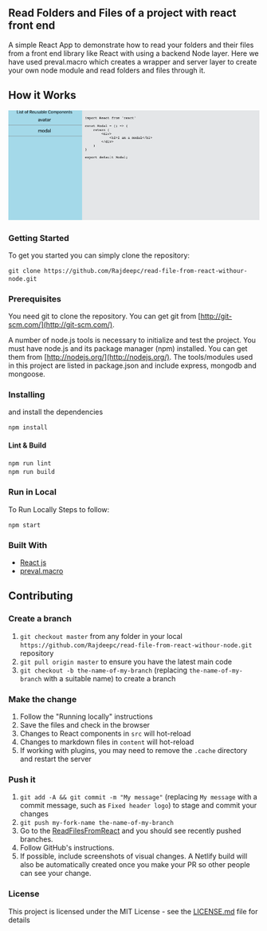 ## Read Folders and Files of a project with react front end

A simple React App to demonstrate how to read your folders and their files from a front end library like React with using a backend Node layer.
Here we have used preval.macro which creates a wrapper and server layer to create your own node module and read folders and files through it.

## How it Works

![Preval](preval.jpg)

### Getting Started
To get you started you can simply clone the repository:

```
git clone https://github.com/Rajdeepc/read-file-from-react-withour-node.git
```

### Prerequisites
You need git to clone the repository. You can get git from
[http://git-scm.com/](http://git-scm.com/).

A number of node.js tools is necessary to initialize and test the project. You must have node.js and its package manager (npm) installed. You can get them from  [http://nodejs.org/](http://nodejs.org/). The tools/modules used in this project are listed in package.json and include express, mongodb and mongoose.

### Installing

and install the dependencies
```
npm install
```

#### Lint & Build

```sh
npm run lint
npm run build
```

### Run in Local

To Run Locally Steps to follow:

```
npm start
```

### Built With

* [React js](https://github.com/facebook/react/)
* [preval.macro](https://github.com/kentcdodds/preval.macro)


## Contributing

### Create a branch

1. `git checkout master` from any folder in your local `https://github.com/Rajdeepc/read-file-from-react-withour-node.git` repository
1. `git pull origin master` to ensure you have the latest main code
1. `git checkout -b the-name-of-my-branch` (replacing `the-name-of-my-branch` with a suitable name) to create a branch

### Make the change

1. Follow the "Running locally" instructions
1. Save the files and check in the browser
  1. Changes to React components in `src` will hot-reload
  1. Changes to markdown files in `content` will hot-reload
  1. If working with plugins, you may need to remove the `.cache` directory and restart the server


### Push it

1. `git add -A && git commit -m "My message"` (replacing `My message` with a commit message, such as `Fixed header logo`) to stage and commit your changes
1. `git push my-fork-name the-name-of-my-branch`
1. Go to the [ReadFilesFromReact](https://github.com/Rajdeepc/read-file-from-react-withour-node.git) and you should see recently pushed branches.
1. Follow GitHub's instructions.
1. If possible, include screenshots of visual changes. A Netlify build will also be automatically created once you make your PR so other people can see your change.

### License

This project is licensed under the MIT License - see the [LICENSE.md](LICENSE.md) file for details
